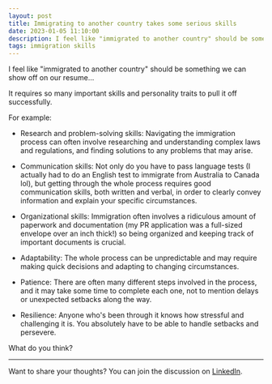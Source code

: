 ```yaml
---
layout: post
title: Immigrating to another country takes some serious skills
date: 2023-01-05 11:10:00
description: I feel like "immigrated to another country" should be something we can show off on our resume...
tags: immigration skills
---
```


I feel like "immigrated to another country" should be something we can show off on our resume...

It requires so many important skills and personality traits to pull it off successfully.

For example:

- Research and problem-solving skills: Navigating the immigration process can often involve researching and understanding complex laws and regulations, and finding solutions to any problems that may arise.

- Communication skills: Not only do you have to pass language tests (I actually had to do an English test to immigrate from Australia to Canada lol), but getting through the whole process requires good communication skills, both written and verbal, in order to clearly convey information and explain your specific circumstances.

- Organizational skills: Immigration often involves a ridiculous amount of paperwork and documentation (my PR application was a full-sized envelope over an inch thick!) so being organized and keeping track of important documents is crucial.

- Adaptability: The whole process can be unpredictable and may require making quick decisions and adapting to changing circumstances.

- Patience: There are often many different steps involved in the process, and it may take some time to complete each one, not to mention delays or unexpected setbacks along the way.

- Resilience: Anyone who's been through it knows how stressful and challenging it is. You absolutely have to be able to handle setbacks and persevere.

What do you think?

---

Want to share your thoughts? You can join the discussion on [LinkedIn](https://www.linkedin.com/posts/agata-branczyk_careers-resume-immigration-activity-7016456445248364544-MqJm).
